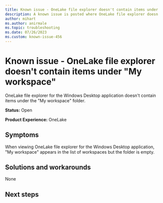 ```yaml
---
title: Known issue - OneLake file explorer doesn't contain items under "My workspace"
description: A known issue is posted where OneLake file explorer doesn't contain items under "My workspace"
author: mihart
ms.author: anirmale
ms.topic: troubleshooting 
ms.date: 07/26/2023
ms.custom: known-issue-456
---
```


# Known issue - OneLake file explorer doesn't contain items under "My workspace"
OneLake file explorer for the Windows Desktop application doesn't contain items under the "My workspace" folder.

**Status:** Open

**Product Experience:** OneLake

## Symptoms

When viewing OneLake file explorer for the Windows Desktop application, "My workspace" appears in the list of workspaces but the folder is empty.

## Solutions and workarounds

None

## Next steps
